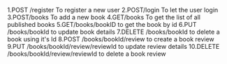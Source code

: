 1.POST /register
    To register a new user
2.POST/login
    To let the user login
3.POST/books
    To add a new book
4.GET/books
    To get the list of all published books 
5.GET/books/bookID
    to get the book by id 
6.PUT /books/bookId
    to update book details
7.DELETE /books/bookId
    to delete a book using it's Id
8.POST /books/bookId/review
    to create a book review
9.PUT /books/bookId/review/reviewId
    to update review details
10.DELETE /books/bookId/review/reviewId
    to delete a book review

